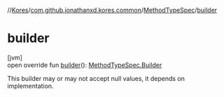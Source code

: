//[Kores](../../../index.md)/[com.github.jonathanxd.kores.common](../index.md)/[MethodTypeSpec](index.md)/[builder](builder.md)

# builder

[jvm]\
open override fun [builder](builder.md)(): [MethodTypeSpec.Builder](-builder/index.md)

This builder may or may not accept null values, it depends on implementation.
